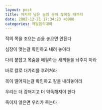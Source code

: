 ```yaml
---
layout: post
title: 마지막 남은 놈의 숨이 끊어질 때까지
date: 2002-12-21 17:34:23 +0900
categories: 깨달음의대화
---
```

적의 목을 조으는 손을 놓으면 안된다
  
심장이 멋는걸 확인하고 내려 놓아라
  
다리 붙잡고 목숨을 애걸하는 새끼들을 놔주지 마라
  
바로 칼로 대가리를 후려쳐라
  
목이 떨어지는걸 확인하고 칼을 내려놓아라
  
우리는 더 강해지고 더 악독해져야 한다
  
죽이지 않은면 우리가 죽는다